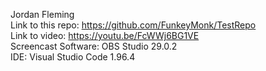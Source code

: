 Jordan Fleming  
Link to this repo: https://github.com/FunkeyMonk/TestRepo  
Link to video: https://youtu.be/FcWWj6BG1VE  
Screencast Software: OBS Studio 29.0.2  
IDE: Visual Studio Code 1.96.4  
